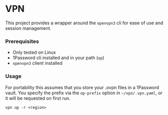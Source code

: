 # VPN

This project provides a wrapper around the `openvpn3` cli for ease of use and session management.

### Prerequisites

- Only tested on Linux
- 1Password cli installed and in your path (`op`)
- `openvpn3` client installed

### Usage

For portability this assumes that you store your .ovpn files in a 1Password vault. You specify the prefix via the `op-prefix` option in `~/vpn/.vpn.yaml`, or it will be requested on first run.

```
vpn up -r <region>
```